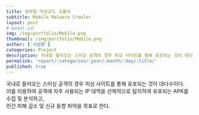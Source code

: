 ```yaml
---
title: 모바일 악성코드 크롤러
subtitle: Mobile Malware Crawler
layout: post
# modal-id:
img: /img/portfolio/Mobile.png
thumbnail: /img/portfolio/Mobile.png
author: ['서성환']
categories: Project
description: 국내로 들어오는 스미싱 공격의 경우 피싱 사이트를 통해 유포되는 것이 대다수이다. 이를 이용하여 공격에 자주 사용되는 IP 대역을 선제적으로 탐지하여 유포되는 APK를 수집 및 분석하고, 민간 피해 감소 및 신규 동향 파악을 목표로 한다.
permalink: 'report/:categories/:year/:month/:day/:title/'
published: true
---
```


국내로 들어오는 스미싱 공격의 경우 피싱 사이트를 통해 유포되는 것이 대다수이다.  
이를 이용하여 공격에 자주 사용되는 IP 대역을 선제적으로 탐지하여 유포되는 APK를 수집 및 분석하고,  
민간 피해 감소 및 신규 동향 파악을 목표로 한다.